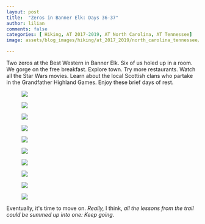 ```yaml
---
layout: post
title:  "Zeros in Banner Elk: Days 36-37"
author: lilian
comments: false
categories: [ Hiking, AT 2017-2019, AT North Carolina, AT Tennessee]
image: assets/blog_images/hiking/at_2017_2019/north_carolina_tennessee/day36-37/IMG_4291.JPEG

---
```


Two zeros at the Best Western in Banner Elk. Six of us holed up in a room. We gorge on the free breakfast. Explore town. Try more restaurants. Watch all the Star Wars movies. Learn about the local Scottish clans who partake in the Grandfather Highland Games. Enjoy these brief days of rest.

<figure>
    <img src="{{site.baseurl}}/assets/blog_images/hiking/at_2017_2019/north_carolina_tennessee/day36-37/FullSizeRender.JPEG"/>
</figure>

<figure>
    <img src="{{site.baseurl}}/assets/blog_images/hiking/at_2017_2019/north_carolina_tennessee/day36-37/IMG_4302.JPEG"/>
</figure>

<figure>
    <img src="{{site.baseurl}}/assets/blog_images/hiking/at_2017_2019/north_carolina_tennessee/day36-37/IMG_0730.JPEG"/>
</figure>

<figure>
    <img src="{{site.baseurl}}/assets/blog_images/hiking/at_2017_2019/north_carolina_tennessee/day36-37/IMG_0731.JPEG"/>
</figure>

<figure>
    <img src="{{site.baseurl}}/assets/blog_images/hiking/at_2017_2019/north_carolina_tennessee/day36-37/IMG_5702.JPEG"/>
</figure>

<figure>
    <img src="{{site.baseurl}}/assets/blog_images/hiking/at_2017_2019/north_carolina_tennessee/day36-37/IMG_5712.JPEG"/>
</figure>

<figure>
    <img src="{{site.baseurl}}/assets/blog_images/hiking/at_2017_2019/north_carolina_tennessee/day36-37/IMG_5719.JPEG"/>
</figure>

<figure>
    <img src="{{site.baseurl}}/assets/blog_images/hiking/at_2017_2019/north_carolina_tennessee/day36-37/IMG_5720.JPEG"/>
</figure>

<figure>
    <img src="{{site.baseurl}}/assets/blog_images/hiking/at_2017_2019/north_carolina_tennessee/day36-37/IMG_5721.JPEG"/>
</figure>

<figure>
    <img src="{{site.baseurl}}/assets/blog_images/hiking/at_2017_2019/north_carolina_tennessee/day36-37/IMG_5723.JPEG"/>
</figure>

Eventually, it's time to move on. *Really,* I think, *all the lessons from the trail could be summed up into one: Keep going.*
